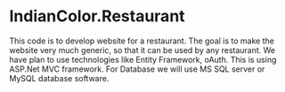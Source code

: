 # IndianColor.Restaurant
This code is to develop website for a restaurant. 
The goal is to make the website very much generic, so that it can be used by any restaurant.
We have plan to use technologies like Entity Framework, oAuth.
This is using ASP.Net MVC framework.
For Database we will use MS SQL server or MySQL database software.
